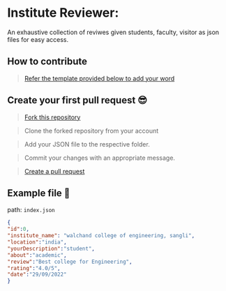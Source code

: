<!-- [![Build Status](https://travis-ci.org/Shamshadz/Hacktoberfest.svg?branch=master)](https://travis-ci.org/Shamshadz/Hacktoberfest)
![Open Source Love](https://img.shields.io/badge/Open%20Source-%E2%9D%A4-red.svg)
![GitHub](https://img.shields.io/github/license/Shamshadz/Hacktoberfest.svg)
![GitHub forks](https://img.shields.io/github/forks/Shamshadz/Hacktoberfest.svg)
![GitHub issues](https://img.shields.io/github/issues/Shamshadz/Hacktoberfest.svg)
![GitHub pull requests](https://img.shields.io/github/issues-pr/Shamshadz/Hacktoberfest.svg)
![GitHub contributors](https://img.shields.io/github/contributors/Shamshadz/Hacktoberfest.svg)
![GitHub top language](https://img.shields.io/github/languages/top/Shamshadz/Hacktoberfest.svg)
[![Average time to resolve an issue](http://isitmaintained.com/badge/resolution/Shamshadz/Hacktoberfest.svg)](http://isitmaintained.com/project/Shamshadz/Hacktoberfest "Average time to resolve an issue") -->

# Institute Reviewer:

An exhaustive collection of reviwes given students, faculty, visitor as json files for easy access.


## How to contribute 

> [Refer the template provided below to add your word](https://github.com/gdscwce/institute-reviews-api/blob/master/CONTRIBUTING.md)


## Create your first pull request :sunglasses:

> [Fork this repository](https://help.github.com/articles/fork-a-repo/)

>  Clone the forked repository from your account

> Add your JSON file to the respective folder.

> Commit your changes with an appropriate message.

> [Create a pull request](https://help.github.com/articles/creating-a-pull-request-from-a-fork/)

## Example file 🎃
path: `index.json`
```json 
{
"id":0,
"institute_name": "walchand college of engineering, sangli",
"location":"india",
"yourDescription":"student",
"about":"academic",
"review":"Best college for Engineering",
"rating":"4.0/5",
"date":"29/09/2022"
}
```
